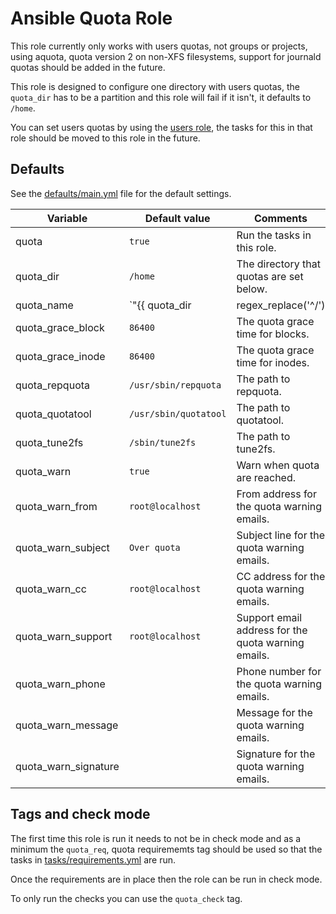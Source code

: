 # Ansible Quota Role

This role currently only works with users quotas, not groups or projects, using aquota, quota version 2 on non-XFS filesystems, support for journald quotas should be added in the future.

This role is designed to configure one directory with users quotas, the `quota_dir` has to be a partition and this role will fail if it isn't, it defaults to `/home`.

You can set users quotas by using the [users role](https://git.coop/webarch/users), the tasks for this in that role should be moved to this role in the future.

## Defaults

See the [defaults/main.yml](defaults/main.yml) file for the default settings.

| Variable             | Default value                                                                                   | Comments                                            |
|----------------------|-------------------------------------------------------------------------------------------------|-----------------------------------------------------|
| quota                | `true`                                                                                          | Run the tasks in this role.                         |
| quota_dir            | `/home`                                                                                         | The directory that quotas are set below.            |
| quota_name           | `"{{ quota_dir | regex_replace('^\/') | regex_replace('\/', '_') | regex_replace(' ', '_') }}"` | The name for the quota directory.                   |
| quota_grace_block    | `86400`                                                                                         | The quota grace time for blocks.                    |
| quota_grace_inode    | `86400`                                                                                         | The quota grace time for inodes.                    |
| quota_repquota       | `/usr/sbin/repquota`                                                                            | The path to repquota.                               |
| quota_quotatool      | `/usr/sbin/quotatool`                                                                           | The path to quotatool.                              |
| quota_tune2fs        | `/sbin/tune2fs`                                                                                 | The path to tune2fs.                                |
| quota_warn           | `true`                                                                                          | Warn when quota are reached.                        |
| quota_warn_from      | `root@localhost`                                                                                | From address for the quota warning emails.          |
| quota_warn_subject   | `Over quota`                                                                                    | Subject line for the quota warning emails.          |
| quota_warn_cc        | `root@localhost`                                                                                | CC address for the quota warning emails.            |
| quota_warn_support   | `root@localhost`                                                                                | Support email address for the quota warning emails. |
| quota_warn_phone     |                                                                                                 | Phone number for the quota warning emails.          |
| quota_warn_message   |                                                                                                 | Message for the quota warning emails.               |
| quota_warn_signature |                                                                                                 | Signature for the quota warning emails.             |

## Tags and check mode

The first time this role is run it needs to not be in check mode and as a minimum the `quota_req`, quota requirememts tag should be used so that the tasks in [tasks/requirements.yml](tasks/requirements.yml) are run.

Once the requirements are in place then the role can be run in check mode.

To only run the checks you can use the `quota_check` tag.
